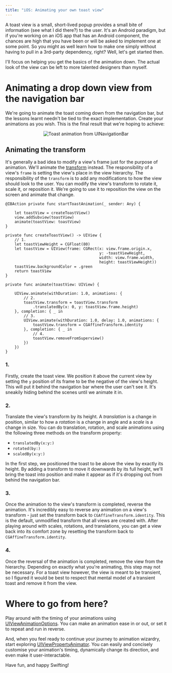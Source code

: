 ```yaml
---
title: "iOS: Animating your own toast view"
---
```


A toast view is a small, short-lived popup provides a small bite of information (see what I did there?) to the user. It's an Android paradigm, but if you're working on an iOS app that has an Android component, the chances are high that you have been or will be asked to implement one at some point. So you might as well learn how to make one simply without having to pull in a 3rd-party dependency, right? Well, let's get started then.

I'll focus on helping you get the basics of the animation down. The actual look of the view can be left to more talented designers than myself.

# Animating a drop down view from the navigation bar

We're going to animate the toast coming down from the navigation bar, but the lessons learnt needn't be tied to the exact implementation. Create your animations as you wish. This is the final result that we're hoping to achieve:

<p style="text-align:center"><img alt="Toast animation from UINavigationBar" src="{{ site.url }}/assets/images/ToastAnimation/example.gif"/></p>

## Animating the transform
It's generally a bad idea to modify a view's frame just for the purpose of animation. We'll animate the [transform](https://developer.apple.com/documentation/uikit/uiview/1622459-transform) instead. The responsibility of a view's `frame` is setting the view's place in the view hierarchy. The responsibility of the `transform` is to add any modifications to how the view should look to the user. You can modify the view's transform to rotate it, scale it, or reposition it. We're going to use it to reposition the view on the screen and animate that change.

```
@IBAction private func startToastAnimation(_ sender: Any) {
    
    let toastView = createToastView()
    view.addSubview(toastView)
    animate(toastView: toastView)
}

private func createToastView() -> UIView {
    // 1.
    let toastViewHeight = CGFloat(80)
    let toastView = UIView(frame: CGRect(x: view.frame.origin.x,
                                         y: -toastViewHeight,
                                         width: view.frame.width,
                                         height: toastViewHeight))
    toastView.backgroundColor = .green
    return toastView
}

private func animate(toastView: UIView) {
    
    UIView.animate(withDuration: 1.0, animations: {
        // 2.
        toastView.transform = toastView.transform
            .translatedBy(x: 0, y: toastView.frame.height)
    }, completion: { _ in
        // 3.
        UIView.animate(withDuration: 1.0, delay: 1.0, animations: {
            toastView.transform = CGAffineTransform.identity
        }, completion: { _ in
            // 4.
            toastView.removeFromSuperview()
        })
    })
}
```

### 1.

Firstly, create the toast view. We position it above the current view by setting the `y` position of its frame to be the negative of the view's height. This will put it behind the navigation bar where the user can't see it. It's sneakily hiding behind the scenes until we animate it in.

### 2.

Translate the view's transform by its height. A *translation* is a change in position, similar to how a *rotation* is a change in angle and a *scale* is a change in size. You can do translation, rotation, and scale animations using the following three methods on the transform property:
- `translatedBy(x:y:)`
- `rotated(by:)`
- `scaledBy(x:y:)`

In the first step, we positioned the toast to be above the view by exactly its height. By adding a transform to move it downwards by its full height, we'll bring the toast into position and make it appear as if it's dropping out from behind the navigation bar.

### 3.

Once the animation to the view's transform is completed, reverse the animation. It's incredibly easy to reverse any animation on a view's transform - just set the transform back to `CGAffineTransform.identity`. This is the default, unmodified transform that all views are created with. After playing around with scales, rotations, and translations, you can get a view back into its comfort zone by resetting the transform back to `CGAffineTransform.identity`.

### 4. 

Once the reversal of the animation is completed, remove the view from the hierarchy. Depending on exactly what you're animating, this step may not be necessary. For a toast view however, the view is meant to be transient, so I figured it would be best to respect that mental model of a transient toast and remove it from the view.

# Where to go from here?

Play around with the timing of your animations using [UIViewAnimationOptions](https://developer.apple.com/documentation/uikit/uiviewanimationoptions). You can make an animation ease in or out, or set it to repeat and run in reverse.

And, when you feel ready to continue your journey to animation wizardry, start exploring [UIViewPropertyAnimator](https://developer.apple.com/documentation/uikit/uiviewpropertyanimator). You can easily and concisely customise your animation's timing, dynamically change its direction, and even make it user-interactable.

Have fun, and happy Swifting!
